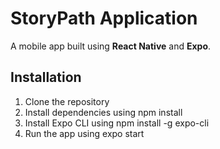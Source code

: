# StoryPath Application
A mobile app built using **React Native** and **Expo**.

## Installation
1. Clone the repository
2. Install dependencies using npm install
3. Install Expo CLI using npm install -g expo-cli
4. Run the app using expo start
